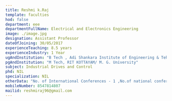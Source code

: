 ```yaml
---
title: Reshmi k.Raj 
template: faculties
hod: false
department: eee
departmentFullName: Electrical and Electronics Engineering
image: ./image.jpg
designation: Assistant Professor
dateOfJoining: 30/05/2017
experienceTeaching: 8.5 years
experienceIndustry: 1 Year
ugAndInstitution: "B Tech , Adi Shankara Institute of Engineering & Tehnology/ M. G. University"
pgAndInstitution: "M Tech, RIT KOTTAYAM/ M. G. University"
subject: Industrial Drives and Control
phd: NIL
specialization: NIL
otherData: "No. of International Conferences - 1 ,No.of national conferences - 1"
mobileNumber: 8547814807
mailid: reshmiraj96@gmail.com
---
```

